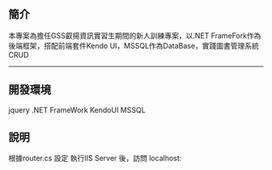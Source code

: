 ## 簡介
本專案為擔任GSS叡揚資訊實習生期間的新人訓練專案，以.NET FrameFork作為後端框架，搭配前端套件Kendo UI，MSSQL作為DataBase，實踐圖書管理系統CRUD

---

## 開發環境
jquery
.NET FrameWork
KendoUI
MSSQL

## 說明
根據router.cs 設定
執行IIS Server 後，訪問 localhost:
